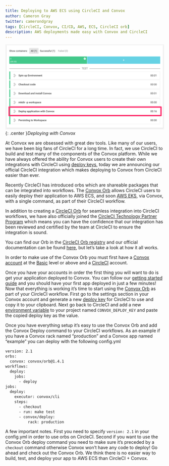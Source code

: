 ```yaml
---
title: Deploying to AWS ECS using CircleCI and Convox
author: Cameron Gray
twitter: camerondgray
tags: [CircleCI, Convox, CI/CD, AWS, ECS, CircleCI orb]
description: AWS deployments made easy with Convox and CircleCI
---
```


![CircleCI workflow](/assets/images/circle_deployment.png){: .center }*Deploying with Convox*

<!--more-->

At Convox we are obsessed with great dev tools. Like many of our users, we have been big fans of CircleCI for a long time. In fact, we use CircleCI to build and test many of the components of the Convox platform. While we have always offered the ability for Convox users to create their own integrations with CircleCI using [deploy keys](https://docs.convox.com/console/deploy-keys), today we are announcing our official CircleCI integration which makes deploying to Convox from CircleCI easier than ever.

Recently CircleCI has introduced orbs which are shareable packages that can be integrated into workflows. The [Convox Orb](https://circleci.com/orbs/registry/orb/convox/orb) allows CircleCI users to easily deploy their application to AWS ECS, and soon [AWS EKS](https://convox.com/k8s), via Convox, with a single command, as part of their CircleCI workflow.

In addition to creating a [CircleCI Orb](https://circleci.com/docs/2.0/creating-orbs/) for seamless integration into CircleCI workflows, we have also officially joined the [CircleCI Technology Partner Program](https://circleci.com/blog/announcing-orbs-technology-partner-program/) which means you can have the confidence that our integration has been reviewed and certified by the team at CircleCI to ensure the integration is sound.

You can find our Orb in the [CircleCI Orb registry](https://circleci.com/orbs/registry/) and our official documentation can be found [here](https://docs.convox.com/external-services/circleci), but let’s take a look at how it all works.

In order to make use of the Convox Orb you must first have a [Convox account](https://console.convox.com/signup) at the [Basic](https://convox.com/pricing) level or above and a [CircleCI](https://circleci.com/) account.

Once you have your accounts in order the first thing you will want to do is get your application deployed to Convox. You can follow our [getting started guide](https://docs.convox.com/introduction/getting-started) and you should have your first app deployed in just a few minutes! Now that everything is working it’s time to start using the [Convox Orb](https://circleci.com/orbs/registry/orb/convox/orb) as part of your CircleCI workflow. First go to the settings section in your Convox account and generate a new [deploy key](https://docs.convox.com/console/deploy-keys) for CircleCI to use and copy it to your clipboard. Next go back to CircleCI and add a new [environment variable](https://circleci.com/docs/2.0/env-vars/#section=projects) to your project named `CONVOX_DEPLOY_KEY` and paste the copied deploy key as the value.

Once you have everything setup it’s easy to use the Convox Orb and add the Convox Deploy command to your CircleCI workflows. As an example if you have a Convox rack named “production” and a Convox app named “example” you can deploy with the following config.yml

```
version: 2.1
orbs:
  convox: convox/orb@1.4.1
workflows:
  deploy:
    jobs:
      - deploy
jobs:
  deploy:
    executor: convox/cli
    steps:
      - checkout
      - run: make test
      - convox/deploy:
          rack: production
```

 A few important notes. First you need to specify `version: 2.1` in your config.yml in order to use orbs on CircleCI. Second if you want to use the Convox Orb deploy command you need to make sure it’s preceded by a `checkout` command otherwise Convox won’t have any code to deploy! Go ahead and check out the Convox Orb. We think there is no easier way to build, test, and deploy your app to AWS ECS than CircleCI + Convox.